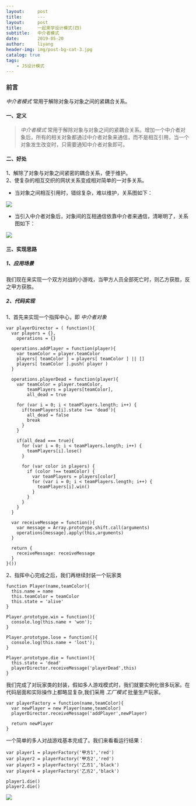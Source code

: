 ```yaml
---
layout:     post
title:      ---
layout:     post
title:      一起来学设计模式(四)
subtitle:   中介者模式
date:       2019-05-20
author:     liyang
header-img: img/post-bg-cat-3.jpg
catalog: true
tags:
    - JS设计模式
---
```


### 前言
*中介者模式* 常用于解除对象与对象之间的紧耦合关系。

#### 一、定义
> *中介者模式* 常用于解除对象与对象之间的紧耦合关系。增加一个中介者对象后，所有的相关对象都通过中介者对象来通信，而不是相互引用，当一个对象发生改变时，只需要通知中介者对象即可。

#### 二、好处
1、解除了对象与对象之间紧密的耦合关系，便于维护。<br/>
2、使复杂的相互交织的网状关系变成相对简单的一对多关系。<br/>

* 当对象之间相互引用时，错综复杂，难以维护，关系图如下：

![](http://dev.fenzhitech.com/res/a88d5ab954de6d840b843ba4aa1b4a81.png)

* 当引入中介者对象后，对象间的互相通信依靠中介者来通信，清晰明了，关系图如下：

![](http://dev.fenzhitech.com/res/d24a605b8a73be34792df369417b44cb.png)

#### 三、实现思路

##### 1、应用场景
我们现在来实现一个双方对战的小游戏，当甲方人员全部死亡时，则乙方获胜，反之甲方获胜。

##### 2、代码实现
1、首先来实现一个指挥中心，即 *中介者对象*

```
var playerDirector = ( function(){
  var players = {},
    operations = {}

  operations.addPlayer = function(player){
    var teamColor = player.teamColor
    players[ teamColor ] = players[ teamColor ] || []
    players[ teamColor ].push( player )
  }

  operations.playerDead = function(player){
    var teamColor = player.teamColor,
        teamPlayers = players[teamColor],
        all_dead = true

    for (var i = 0; i < teamPlayers.length; i++) {
      if(teamPlayers[i].state !== 'dead'){
        all_dead = false
        break
      }
    }

    if(all_dead === true){
      for (var i = 0; i < teamPlayers.length; i++) {
        teamPlayers[i].lose()
      }

      for (var color in players) {
        if (color !== teamColor) {
          var teamPlayers = players[color]
          for (var i = 0; i < teamPlayers.length; i++) {
            teamPlayers[i].win()
          }
        }
      }
    }
  }

  var receiveMessage = function(){
    var message = Array.prototype.shift.call(arguments)
    operations[message].apply(this,arguments)
  }

  return {
    receiveMessage: receiveMessage
  }
}())

```

2、指挥中心完成之后，我们再继续封装一个玩家类

```
function Player(name,teamColor){
  this.name = name
  this.teamColor = teamColor
  this.state = 'alive'
}

Player.prototype.win = function(){
  console.log(this.name + 'won');
}

Player.prototype.lose = function(){
  console.log(this.name + 'lost');
}

Player.prototype.die = function(){
  this.state = 'dead'
  playerDirector.receiveMessage('playerDead',this)
}

```

我们完成了对玩家类的封装，假如多人游戏模式时，我们就要实例化很多玩家。在代码层面和实际操作上都略显复杂,我们采用 *工厂模式* 批量生产玩家。

```
var playerFactory = function(name,teamColor){
  var newPlayer = new Player(name,teamColor)
  playerDirector.receiveMessage('addPlayer',newPlayer)

  return newPlayer
}

```

一个简单的多人对战游戏基本完成了。我们来看看运行结果：
```
var player1 = playerFactory('甲方1','red')
var player2 = playerFactory('甲方2','red')
var player3 = playerFactory('乙方1','black')
var player4 = playerFactory('乙方2','black')

player1.die()
player2.die()

```

![](http://dev.fenzhitech.com/res/0ad8a911ad4a2332892adf6426a38025.png)
